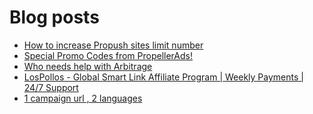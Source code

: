 # Blog posts
<!-- BLOG-POST-LIST:START -->
- [How to increase Propush sites limit number](https://afflift.com/f/threads/how-to-increase-propush-sites-limit-number.10126/)
- [Special Promo Codes from PropellerAds!](https://afflift.com/f/threads/special-promo-codes-from-propellerads.10122/)
- [Who needs help with Arbitrage](https://afflift.com/f/threads/who-needs-help-with-arbitrage.10119/)
- [LosPollos - Global Smart Link Affiliate Program | Weekly Payments | 24/7 Support](https://afflift.com/f/threads/lospollos-global-smart-link-affiliate-program-weekly-payments-24-7-support.1702/)
- [1 campaign url , 2 languages](https://afflift.com/f/threads/1-campaign-url-2-languages.10127/)
<!-- BLOG-POST-LIST:END -->
